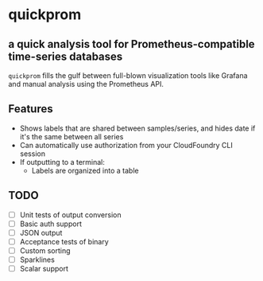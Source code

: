 # quickprom
## a quick analysis tool for Prometheus-compatible time-series databases

`quickprom` fills the gulf between full-blown visualization tools like Grafana and manual analysis
using the Prometheus API.

## Features

- Shows labels that are shared between samples/series, and hides date if it's the same between all series
- Can automatically use authorization from your CloudFoundry CLI session
- If outputting to a terminal:
	- Labels are organized into a table

## TODO

- [ ] Unit tests of output conversion
- [ ] Basic auth support
- [ ] JSON output
- [ ] Acceptance tests of binary
- [ ] Custom sorting
- [ ] Sparklines
- [ ] Scalar support
